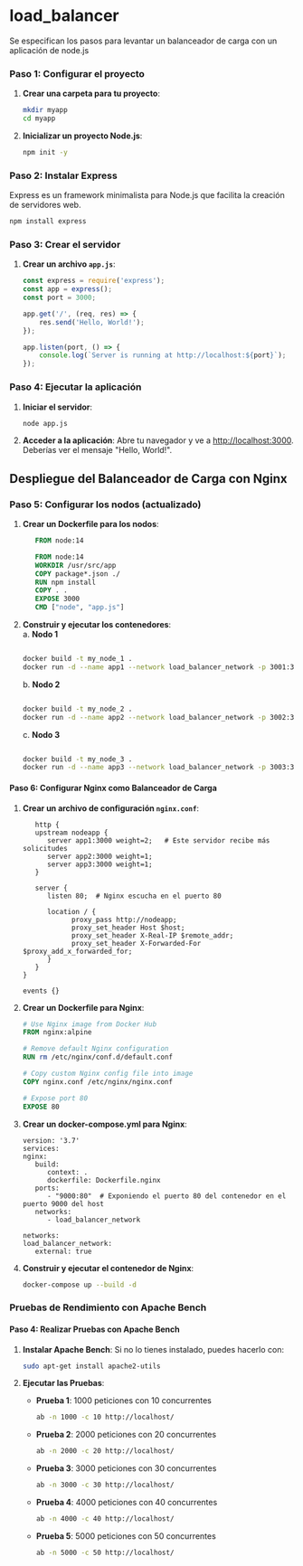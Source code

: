 # load_balancer
Se especifican los pasos para levantar un balanceador de carga con un aplicación de node.js
### Paso 1: Configurar el proyecto
1. **Crear una carpeta para tu proyecto**:
   ```bash
   mkdir myapp
   cd myapp
   ```

2. **Inicializar un proyecto Node.js**:
   ```bash
   npm init -y
   ```
### Paso 2: Instalar Express
Express es un framework minimalista para Node.js que facilita la creación de servidores web.
```bash
npm install express
```

### Paso 3: Crear el servidor
1. **Crear un archivo `app.js`**:
   ```javascript
   const express = require('express');
   const app = express();
   const port = 3000;

   app.get('/', (req, res) => {
       res.send('Hello, World!');
   });

   app.listen(port, () => {
       console.log(`Server is running at http://localhost:${port}`);
   });
   ```

### Paso 4: Ejecutar la aplicación
1. **Iniciar el servidor**:
   ```bash
   node app.js
   ```

2. **Acceder a la aplicación**:
   Abre tu navegador y ve a [http://localhost:3000](http://localhost:3000). Deberías ver el mensaje "Hello, World!".

## Despliegue del Balanceador de Carga con Nginx

### Paso 5: Configurar los nodos (actualizado)
1. **Crear un Dockerfile para los nodos**:
   ```dockerfile
      FROM node:14

      FROM node:14
      WORKDIR /usr/src/app
      COPY package*.json ./
      RUN npm install
      COPY . .
      EXPOSE 3000
      CMD ["node", "app.js"]
   
   ```
2. **Construir y ejecutar los contenedores**:  
   a. **Nodo 1**

   ```bash

   docker build -t my_node_1 .
   docker run -d --name app1 --network load_balancer_network -p 3001:3000 my_node_1

   ```
   b.  **Nodo 2**
   ```bash

   docker build -t my_node_2 .
   docker run -d --name app2 --network load_balancer_network -p 3002:3000 my_node_2

   ```
   c.  **Nodo 3**
   ```bash

   docker build -t my_node_3 .
   docker run -d --name app3 --network load_balancer_network -p 3003:3000 my_node_3

   ```

#### Paso 6: Configurar Nginx como Balanceador de Carga
1. **Crear un archivo de configuración `nginx.conf`**:
   ```nginx
      http {
      upstream nodeapp {
         server app1:3000 weight=2;   # Este servidor recibe más solicitudes
         server app2:3000 weight=1;
         server app3:3000 weight=1;
      }

      server {
         listen 80;  # Nginx escucha en el puerto 80

         location / {
               proxy_pass http://nodeapp;
               proxy_set_header Host $host;
               proxy_set_header X-Real-IP $remote_addr;
               proxy_set_header X-Forwarded-For $proxy_add_x_forwarded_for;
         }
      }
   }

   events {}
   ```
2. **Crear un Dockerfile para Nginx**:
   ```dockerfile
   # Use Nginx image from Docker Hub
   FROM nginx:alpine

   # Remove default Nginx configuration
   RUN rm /etc/nginx/conf.d/default.conf

   # Copy custom Nginx config file into image
   COPY nginx.conf /etc/nginx/nginx.conf

   # Expose port 80
   EXPOSE 80

   ```

3. **Crear un docker-compose.yml para Nginx**:
   ```
   version: '3.7'
   services:
   nginx:
      build:
         context: .
         dockerfile: Dockerfile.nginx
      ports:
         - "9000:80"  # Exponiendo el puerto 80 del contenedor en el puerto 9000 del host
      networks:
         - load_balancer_network

   networks:
   load_balancer_network:
      external: true
   ```
4. **Construir y ejecutar el contenedor de Nginx**:
   ```bash
   docker-compose up --build -d
   ```

### Pruebas de Rendimiento con Apache Bench

#### Paso 4: Realizar Pruebas con Apache Bench
1. **Instalar Apache Bench**: Si no lo tienes instalado, puedes hacerlo con:
   ```bash
   sudo apt-get install apache2-utils
   ```

2. **Ejecutar las Pruebas**:
   - **Prueba 1**: 1000 peticiones con 10 concurrentes
     ```bash
     ab -n 1000 -c 10 http://localhost/
     ```
   - **Prueba 2**: 2000 peticiones con 20 concurrentes
     ```bash
     ab -n 2000 -c 20 http://localhost/
     ```
   - **Prueba 3**: 3000 peticiones con 30 concurrentes
     ```bash
     ab -n 3000 -c 30 http://localhost/
     ```
   - **Prueba 4**: 4000 peticiones con 40 concurrentes
     ```bash
     ab -n 4000 -c 40 http://localhost/
     ```
   - **Prueba 5**: 5000 peticiones con 50 concurrentes
     ```bash
     ab -n 5000 -c 50 http://localhost/
     ```
